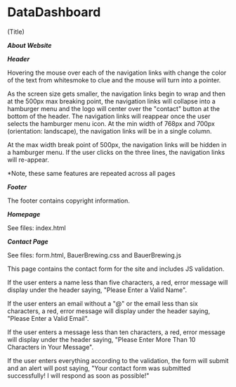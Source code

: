 # DataDashboard
(Title) 

***About Website***




***Header***

Hovering the mouse over each of the navigation links with change the color of the text from whitesmoke to clue and the mouse will turn into a pointer.

As the screen size gets smaller, the navigation links begin to wrap and then at the 500px max breaking point, the navigation links will collapse into a hamburger menu and the logo will center over the "contact" button at the bottom of the header. The navigation links will reappear once the user selects the hamburger menu icon. At the min width of 768px and 700px (orientation: landscape), the navigation links will be in a single column.  

At the max width break point of 500px, the navigation links will be hidden in a hamburger menu. If the user clicks on the three lines, the navigation links 
will re-appear. 

*Note, these same features are repeated across all pages


***Footer***

  The footer contains copyright information.


***Homepage***

See files: index.html 

 

***Contact Page***

See files: form.html, BauerBrewing.css and BauerBrewing.js

This page contains the contact form for the site and includes JS validation. 

If the user enters a name less than five characters, a red, error message will display under the header saying, "Please Enter a Valid Name". 

If the user enters an email without a "@" or the email less than six characters, a red, error message will display under the header saying, "Please Enter a Valid Email". 

If the user enters a message less than ten characters, a red, error message will display under the header saying, "Please Enter More Than 10 Characters in Your Message". 

If the user enters everything according to the validation, the form will submit and an alert will post saying, "Your contact form was submitted successfully! I will respond as soon as possible!" 
